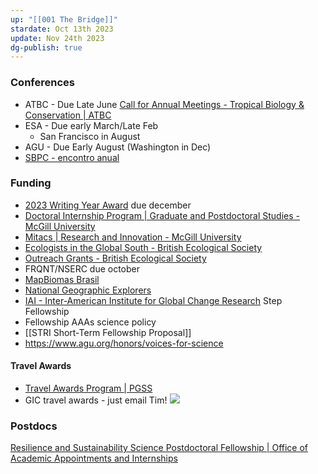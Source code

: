 ```yaml
---
up: "[[001 The Bridge]]"
stardate: Oct 13th 2023
update: Nov 24th 2023
dg-publish: true
---
```


### Conferences
- ATBC - Due Late June
	[Call for Annual Meetings - Tropical Biology & Conservation | ATBC](https://tropicalbiology.org/call-for-annual-meetings/)  
- ESA - Due early March/Late Feb
	- San Francisco in August
- AGU - Due Early August (Washington in Dec)
- [SBPC - encontro anual](https://www.liberalamazon.com/education/news/latin-americas-largest-scientific-event-to-discuss-amazon-reality-at-ufpa-in-belem)

### Funding
- [2023 Writing Year Award](https://www.mcgill.ca/biology/files/biology/2023_writing_year_award_application.pdf) due december
- [Doctoral Internship Program | Graduate and Postdoctoral Studies - McGill University](https://www.mcgill.ca/gps/funding/internship-funding-opportunities/dip)
- [Mitacs | Research and Innovation - McGill University](https://www.mcgill.ca/research/research/funding/federal/mitacs)
- [Ecologists in the Global South - British Ecological Society](https://www.britishecologicalsociety.org/funding/launching-our-new-grants-programme/ecologists-in-the-global-south/)
- [Outreach Grants - British Ecological Society](https://www.britishecologicalsociety.org/funding/launching-our-new-grants-programme/outreach-grants/)
- FRQNT/NSERC due october
- [MapBiomas Brasil](https://brasil.mapbiomas.org/premio-mapbiomas/)
- [National Geographic Explorers](https://www.nationalgeographic.org/society/grants-and-investments/)
- [IAI - Inter-American Institute for Global Change Research](https://www.iai.int/en/step) Step Fellowship
- Fellowship AAAs science policy
- [[STRI Short-Term Fellowship Proposal]]
- https://www.agu.org/honors/voices-for-science

#### Travel Awards
- [Travel Awards Program | PGSS](https://pgss.mcgill.ca/en/pgss-travel-grants?utm_medium=email&utm_campaign=Nov-Newswire&utm_source=Envoke-Nov-2023-Regular-%2B-Law-%2B-Med&utm_term=PGSS-Newsletter---Increases-to-funding-for-Travel-Awards)
- GIC travel awards - just email Tim!
![](https://i.imgur.com/8deRPa4.png)

### Postdocs
[Resilience and Sustainability Science Postdoctoral Fellowship | Office of Academic Appointments and Internships](https://fellowships.si.edu/Resilience)